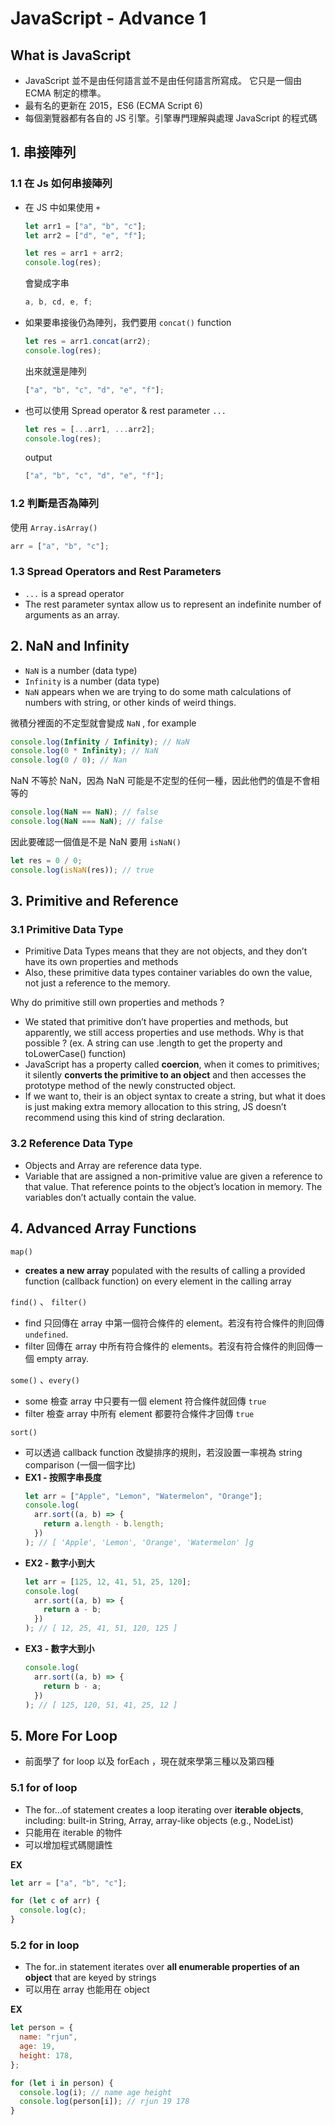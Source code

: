 # JavaScript - Advance 1

## What is JavaScript

- JavaScript 並不是由任何語言並不是由任何語言所寫成。
  它只是一個由 ECMA 制定的標準。
- 最有名的更新在 2015，ES6 (ECMA Script 6)
- 每個瀏覽器都有各自的 JS 引擎。引擎專門理解與處理 JavaScript 的程式碼

## 1. 串接陣列

### 1.1 在 Js 如何串接陣列

- 在 JS 中如果使用 `+`

  ```jsx
  let arr1 = ["a", "b", "c"];
  let arr2 = ["d", "e", "f"];

  let res = arr1 + arr2;
  console.log(res);
  ```

  會變成字串

  ```jsx
  a, b, cd, e, f;
  ```

- 如果要串接後仍為陣列，我們要用 `concat()` function
  ```jsx
  let res = arr1.concat(arr2);
  console.log(res);
  ```
  出來就還是陣列
  ```jsx
  ["a", "b", "c", "d", "e", "f"];
  ```
- 也可以使用 Spread operator & rest parameter `...`
  ```jsx
  let res = [...arr1, ...arr2];
  console.log(res);
  ```
  output
  ```jsx
  ["a", "b", "c", "d", "e", "f"];
  ```

### 1.2 判斷是否為陣列

使用 `Array.isArray()`

```jsx
arr = ["a", "b", "c"];
```

### 1.3 Spread Operators and Rest Parameters

- `...` is a spread operator
- The rest parameter syntax allow us to represent an indefinite number of arguments as an array.

## 2. NaN and Infinity

- `NaN` is a number (data type)
- `Infinity` is a number (data type)
- `NaN` appears when we are trying to do some math calculations of numbers with string, or other kinds of weird things.

微積分裡面的不定型就會變成 `NaN` , for example

```jsx
console.log(Infinity / Infinity); // NaN
console.log(0 * Infinity); // NaN
console.log(0 / 0); // Nan
```

NaN 不等於 NaN，因為 NaN 可能是不定型的任何一種，因此他們的值是不會相等的

```jsx
console.log(NaN == NaN); // false
console.log(NaN === NaN); // false
```

因此要確認一個值是不是 NaN 要用 `isNaN()`

```jsx
let res = 0 / 0;
console.log(isNaN(res)); // true
```

## 3. Primitive and Reference

### 3.1 Primitive Data Type

- Primitive Data Types means that they are not objects, and they don’t have its own properties and methods
- Also, these primitive data types container variables do own the value, not just a reference to the memory.

Why do primitive still own properties and methods ?

- We stated that primitive don’t have properties and methods, but apparently, we still access properties and use methods. Why is that possible ? (ex. A string can use .length to get the property and toLowerCase() function)
- JavaScript has a property called **coercion**, when it comes to primitives; it silently **converts the primitive to an object** and then accesses the prototype method of the newly constructed object.
- If we want to, their is an object syntax to create a string, but what it does is just making extra memory allocation to this string, JS doesn’t recommend using this kind of string declaration.

### 3.2 Reference Data Type

- Objects and Array are reference data type.
- Variable that are assigned a non-primitive value are given a reference to that value. That reference points to the object’s location in memory. The variables don’t actually contain the value.

## 4. Advanced Array Functions

`map()`

- **creates a new array** populated with the results of calling a provided function (callback function) on every element in the calling array

`find()` 、 `filter()`

- find 只回傳在 array 中第一個符合條件的 element。若沒有符合條件的則回傳 `undefined`.
- filter 回傳在 array 中所有符合條件的 elements。若沒有符合條件的則回傳一個 empty array.

`some()` 、`every()`

- some 檢查 array 中只要有一個 element 符合條件就回傳 `true`
- filter 檢查 array 中所有 element 都要符合條件才回傳 `true`

`sort()`

- 可以透過 callback function 改變排序的規則，若沒設置一率視為 string comparison (一個一個字比)
- **EX1 - 按照字串長度**
  ```jsx
  let arr = ["Apple", "Lemon", "Watermelon", "Orange"];
  console.log(
    arr.sort((a, b) => {
      return a.length - b.length;
    })
  ); // [ 'Apple', 'Lemon', 'Orange', 'Watermelon' ]g
  ```
- **EX2 - 數字小到大**
  ```jsx
  let arr = [125, 12, 41, 51, 25, 120];
  console.log(
    arr.sort((a, b) => {
      return a - b;
    })
  ); // [ 12, 25, 41, 51, 120, 125 ]
  ```
- **EX3 - 數字大到小**
  ```jsx
  console.log(
    arr.sort((a, b) => {
      return b - a;
    })
  ); // [ 125, 120, 51, 41, 25, 12 ]
  ```

## 5. More For Loop

- 前面學了 for loop 以及 forEach ，現在就來學第三種以及第四種

### 5.1 for of loop

- The for...of statement creates a loop iterating over **iterable objects**, including: built-in String, Array, array-like objects (e.g., NodeList)
- 只能用在 iterable 的物件
- 可以增加程式碼閱讀性

**EX**

```jsx
let arr = ["a", "b", "c"];

for (let c of arr) {
  console.log(c);
}
```

### 5.2 for in loop

- The for..in statement iterates over **all enumerable properties of an object** that are keyed by strings
- 可以用在 array 也能用在 object

**EX**

```jsx
let person = {
  name: "rjun",
  age: 19,
  height: 178,
};

for (let i in person) {
  console.log(i); // name age height
  console.log(person[i]); // rjun 19 178
}
```
